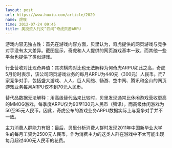 ```yaml
---
layout: post
url: https://www.huxiu.com/article/2029
name: 虎嗅
time: 2012-07-24 09:45
title: 美投资人刊文“四问”奇虎页游ARPU
---
```

游戏内容无独占性：首先在游戏内容方面，贝里认为，奇虎提供的网页游戏与竞争对手没有太大差异。截图显示，奇虎和人人提供的网页游戏基本一致，而其他一些平台也提供了类似游戏。　　

行业营收对比现奇异值：其次横向对比也无法解释为何奇虎ARPU如此之高，奇虎5月份时表示，该公司网页游戏业务的每月ARPU为440元（300元）人民币。而7家竞争对手，包括盛大游戏、人人、巨人网络、畅游、空中网、腾讯和金山的网页游戏业务每月ARPU仅不到70元人民币。　　

替代品数据无法解释：用高级替代品来比较时，贝里发现通常比休闲游戏营收更高的MMOG游戏，每季度ARPU仅为90至130元人民币（腾讯），而高级休闲游戏为50至95元人民币。因此，奇虎公布的游戏业务ARPU数据实际上与竞争对手并不一致。　　

主力消费人群能力有限：最后，贝里分析消费人群时发现2011年中国新毕业大学生的每月工资为2500元人民币，作为消费主力的这类人群在游戏中不太可能出现每月超过400元人民币的花费。

